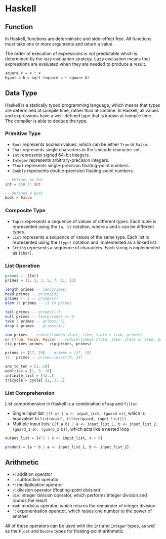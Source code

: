 # Haskell

## Function

In Haskell, functions are deterministic and side-effect free. All functions must take one or more arguments and return a value.

The order of execution of expressions is not predictable which is determined by the lazy evaluation strategy. Lazy evaluation means that expressions are evaluated when they are needed to produce a result.

```hs
square x = x * x
hypot a b = sqrt (square a + square b)
```

## Data Type

Haskell is a statically typed programming language, which means that types are determined at compile time, rather than at runtime. In Haskell, all values and expressions have a well-defined type that is known at compile time. The compiler is able to deduce the type.

### Primitive Type

- `Bool` represents boolean values, which can be either `True` or `False`.
- `Char` represents single characters in the Unicode character set.
- `Int` represents signed 64-bit integers.
- `Integer` represents arbitrary-precision integers.
- `Float` represents single-precision floating-point numbers.
- `Double` represents double-precision floating-point numbers.

```hs
-- Defines an Int
int = 150 :: Int

-- Defines a Bool
bool = False
```

### Composite Type

- `Tuple` represents a sequence of values of different types. Each tuple is represented using the `(a, b)` notation, where `a` and `b` can be different types.
- `List` represents a sequence of values of the same type. Each list is represented using the `[type]` notation and implemented as a linked list.
- `String` represents a sequence of characters. Each string is implemented as `[Char]`.

### List Operation

```hs
primes :: [Int]
primes = [1, 2, 3, 5, 7, 11, 13]

length primes -- len(primes)
head primes -- primes[0]
primes !! 2 -- primes[2]
elem 11 primes -- 11 in primes

tail primes -- primes[1:]
null primes -- len(primes) == 0
take 3 primes -- primes[:3]
drop 4 primes -- primes[4:]

sum primes -- reduce(lambda state, item: state + item, primes)
or [True, False, False] -- reduce(lambda state, item: state or item, primes)
zip primes primes - zip(primes, primes)

primes ++ [17, 19] -- primes + [17, 19]
23 : primes -- primes.insert(0, 23)

one_to_ten = [1..10]
oddities = [1, 3..10]
infinite_list = [42..]
tricycle = cyclel [1, 3, 5]
```

### List Comprehension

List comprehension in Haskell is a combination of `map` and `filter`.

- Single input list: `[(f x) | x <- input_list, (guard x)]`, which is equivalent to `list(map(f, filter(guard, input_list)))`
- Multiple input lists: `[(f a b) | a <- input_list_1, b <- input_list_2, (guard_1 a), (guard_2 b)]`, which acts like a nested loop

```hs
output_list = [x^2 | x <- input_list, x > 5]

product = [a * b | a <- input_list_1, b <- input_list_2]
```

## Arithmetic

- `+`: addition operator
- `-`: subtraction operator
- `*`: multiplication operator
- `/`: division operator (floating-point division)
- `div`: integer division operator, which performs integer division and rounds the result
- `mod`: modulus operator, which returns the remainder of integer division
- `^`: exponentiation operator, which raises one number to the power of another

All of these operators can be used with the `Int` and `Integer` types, as well as the `Float` and `Double` types for floating-point arithmetic.
